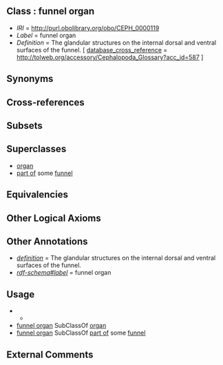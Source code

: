 
## Class : funnel organ

 * *IRI* = http://purl.obolibrary.org/obo/CEPH_0000119
 * *Label* = funnel organ
 * *Definition* = The glandular structures on the internal dorsal and ventral surfaces of the funnel. [ [database_cross_reference](../../ef/oboInOwl#hasDbXref.md) = http://tolweb.org/accessory/Cephalopoda_Glossary?acc_id=587 ]

## Synonyms


## Cross-references


## Subsets


## Superclasses

 * [organ](../../UBERON/62/UBERON_0000062.md)
 * [part of](../../BFO/50/BFO_0000050.md) some [funnel](../../CEPH/16/CEPH_0000116.md)

## Equivalencies


## Other Logical Axioms


## Other Annotations

 * *[definition](../../IAO/15/IAO_0000115.md)* = The glandular structures on the internal dorsal and ventral surfaces of the funnel.
 * *[rdf-schema#label](../../el/rdf-schema#label.md)* = funnel organ

## Usage

 * -
 * [funnel organ](../../CEPH/19/CEPH_0000119.md) SubClassOf [organ](../../UBERON/62/UBERON_0000062.md)
 * [funnel organ](../../CEPH/19/CEPH_0000119.md) SubClassOf [part of](../../BFO/50/BFO_0000050.md) some [funnel](../../CEPH/16/CEPH_0000116.md)

## External Comments

